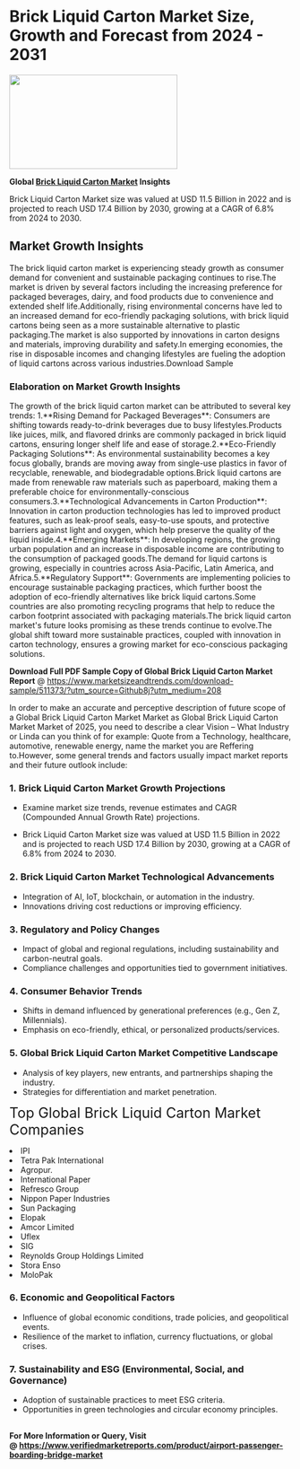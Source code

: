 <H1>Brick Liquid Carton Market Size, Growth and Forecast from 2024 - 2031</H1><img class="aligncenter size-medium wp-image-584254" src="https://thirdeyenews.in/wp-content/uploads/2024/09/Global-Market-Research-300x168.jpeg" alt="" width="300" height="168" /><p><strong>Global&nbsp;<a href="https://www.marketsizeandtrends.com/download-sample/511373/?utm_source=Github8j?utm_medium=208">Brick Liquid Carton Market</a> Insights</strong></p><p>Brick Liquid Carton Market size was valued at USD 11.5 Billion in 2022 and is projected to reach USD 17.4 Billion by 2030, growing at a CAGR of 6.8% from 2024 to 2030.</p><p><h2>Market Growth Insights</h2> The brick liquid carton market is experiencing steady growth as consumer demand for convenient and sustainable packaging continues to rise.The market is driven by several factors including the increasing preference for packaged beverages, dairy, and food products due to convenience and extended shelf life.Additionally, rising environmental concerns have led to an increased demand for eco-friendly packaging solutions, with brick liquid cartons being seen as a more sustainable alternative to plastic packaging.The market is also supported by innovations in carton designs and materials, improving durability and safety.In emerging economies, the rise in disposable incomes and changing lifestyles are fueling the adoption of liquid cartons across various industries.Download Sample <h3>Elaboration on Market Growth Insights</h3> The growth of the brick liquid carton market can be attributed to several key trends: 1.**Rising Demand for Packaged Beverages**: Consumers are shifting towards ready-to-drink beverages due to busy lifestyles.Products like juices, milk, and flavored drinks are commonly packaged in brick liquid cartons, ensuring longer shelf life and ease of storage.2.**Eco-Friendly Packaging Solutions**: As environmental sustainability becomes a key focus globally, brands are moving away from single-use plastics in favor of recyclable, renewable, and biodegradable options.Brick liquid cartons are made from renewable raw materials such as paperboard, making them a preferable choice for environmentally-conscious consumers.3.**Technological Advancements in Carton Production**: Innovation in carton production technologies has led to improved product features, such as leak-proof seals, easy-to-use spouts, and protective barriers against light and oxygen, which help preserve the quality of the liquid inside.4.**Emerging Markets**: In developing regions, the growing urban population and an increase in disposable income are contributing to the consumption of packaged goods.The demand for liquid cartons is growing, especially in countries across Asia-Pacific, Latin America, and Africa.5.**Regulatory Support**: Governments are implementing policies to encourage sustainable packaging practices, which further boost the adoption of eco-friendly alternatives like brick liquid cartons.Some countries are also promoting recycling programs that help to reduce the carbon footprint associated with packaging materials.The brick liquid carton market's future looks promising as these trends continue to evolve.The global shift toward more sustainable practices, coupled with innovation in carton technology, ensures a growing market for eco-conscious packaging solutions.</p><p><span class=""><strong>Download Full PDF Sample Copy of Global Brick Liquid Carton Market Report</strong> @ <a href="https://www.marketsizeandtrends.com/download-sample/511373/?utm_source=Github8j?utm_medium=208" target="_blank">https://www.marketsizeandtrends.com/download-sample/511373/?utm_source=Github8j?utm_medium=208</a></span></p><p>In order to make an accurate and perceptive description of future scope of a Global&nbsp;Brick Liquid Carton Market Market as Global&nbsp;Brick Liquid Carton Market Market of 2025, you need to describe a clear Vision &ndash; What Industry or Linda can you think of for example: Quote from a Technology, healthcare, automotive, renewable energy, name the market you are Reffering to.However, some general trends and factors usually impact market reports and their future outlook include:</p><h3>1.&nbsp;<strong>Brick Liquid Carton Market Growth Projections</strong></h3><ul><li>Examine market size trends, revenue estimates and CAGR (Compounded Annual Growth Rate) projections.</li><li><p>Brick Liquid Carton Market size was valued at USD 11.5 Billion in 2022 and is projected to reach USD 17.4 Billion by 2030, growing at a CAGR of 6.8% from 2024 to 2030.</p></li></ul><h3>2.&nbsp;<strong>Brick Liquid Carton Market Technological Advancements</strong></h3><ul><li>Integration of AI, IoT, blockchain, or automation in the industry.</li><li>Innovations driving cost reductions or improving efficiency.</li></ul><h3>3.&nbsp;<strong>Regulatory and Policy Changes</strong></h3><ul><li>Impact of global and regional regulations, including sustainability and carbon-neutral goals.</li><li>Compliance challenges and opportunities tied to government initiatives.</li></ul><h3>4.&nbsp;<strong>Consumer Behavior Trends</strong></h3><ul><li>Shifts in demand influenced by generational preferences (e.g., Gen Z, Millennials).</li><li>Emphasis on eco-friendly, ethical, or personalized products/services.</li></ul><h3>5.&nbsp;<strong>Global Brick Liquid Carton Market Competitive Landscape</strong></h3><ul><li>Analysis of key players, new entrants, and partnerships shaping the industry.</li><li>Strategies for differentiation and market penetration.</li></ul><p data-pm-slice="1 1 []"><span style="color: inherit; font-family: inherit; font-size: 25px;">Top Global Brick Liquid Carton Market Companies</span></p><div class="" data-test-id=""><p><li>IPI</li><li> Tetra Pak International</li><li> Agropur.</li><li> International Paper</li><li> Refresco Group</li><li> Nippon Paper Industries</li><li> Sun Packaging</li><li> Elopak</li><li> Amcor Limited</li><li> Uflex</li><li> SIG</li><li> Reynolds Group Holdings Limited</li><li> Stora Enso</li><li> MoloPak</li></p></div><h3>6.&nbsp;<strong>Economic and Geopolitical Factors</strong></h3><ul><li>Influence of global economic conditions, trade policies, and geopolitical events.</li><li>Resilience of the market to inflation, currency fluctuations, or global crises.</li></ul><h3>7.&nbsp;<strong>Sustainability and ESG (Environmental, Social, and Governance)</strong></h3><ul><li>Adoption of sustainable practices to meet ESG criteria.</li><li>Opportunities in green technologies and circular economy principles.</li></ul><h2><strong style="font-size: 14px;">For More Information or Query, Visit @&nbsp;</strong><a style="background-color: #ffffff; font-size: 14px;" href="https://www.marketsizeandtrends.com/report/brick-liquid-carton-market/" target="_blank">https://www.verifiedmarketreports.com/product/airport-passenger-boarding-bridge-market</a></h2>